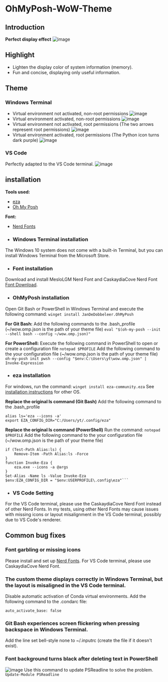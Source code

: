 # OhMyPosh-WoW-Theme
## Introduction
**Perfect display effect**
![image](https://github.com/user-attachments/assets/e96f04ad-9520-4523-a713-fba60b34bc8c)

## Highlight
- Lighten the display color of system information (memory).
- Fun and concise, displaying only useful information.

## Theme
### Windows Terminal
- Virtual environment not activated, non-root permissions
![image](https://github.com/user-attachments/assets/608cabdc-96ab-423d-8696-16e1965134f2)
- Virtual environment activated, non-root permissions
![image](https://github.com/user-attachments/assets/419b89b4-87ad-4f0c-b161-3de67e81c4dd)
- Virtual environment not activated, root permissions (The two arrows represent root permissions)
![image](https://github.com/user-attachments/assets/afab38e0-4bc2-44d2-913c-e2330f802039)
- Virtual environment activated, root permissions (The Python icon turns dark purple)
![image](https://github.com/user-attachments/assets/14690c75-6d6b-4dc3-8c22-15b721e3a96e)

### VS Code
Perfectly adapted to the VS Code terminal.
![image](https://github.com/user-attachments/assets/7d3b1dea-8693-4b57-9693-e7eb791ba683)

## installation
**Tools used:**
- [eza](https://github.com/eza-community/eza?tab=readme-ov-file)
- [Oh My Posh](https://github.com/JanDeDobbeleer/oh-my-posh)

**Font:**
- [Nerd Fonts](https://www.nerdfonts.com/)

- ### Windows Terminal installation
The Windows 10 system does not come with a built-in Terminal, but you can install Windows Terminal from the Microsoft Store.

- ### Font installation
Download and install MesloLGM Nerd Font and CaskaydiaCove Nerd Font [Font Download](https://www.nerdfonts.com/).

- ### OhMyPosh installation
Open Git Bash or PowerShell in Windows Terminal and execute the following command:
```winget install JanDeDobbeleer.OhMyPosh```

**For Git Bash:**
Add the following commands to the .bash_profile (~/wow.omp.json is the path of your theme file)
```eval "$(oh-my-posh --init --shell bash --config ~/wow.omp.json)" ```

**For PowerShell:**
Execute the following command in PowerShell to open or create a configuration file
```notepad $PROFILE```
Add the following command to the your configuration file (~/wow.omp.json is the path of your theme file)
```oh-my-posh init pwsh --config "$env:C:\Users\yt\wow.omp.json" | Invoke-Expression```

- ### eza installation
For windows, run the command:
```winget install eza-community.eza```
See [installation instructions](https://github.com/eza-community/eza?tab=readme-ov-file) for other OS.

**Replace the original ls command (Git Bash)**
Add the following command to the .bash_profile
```
alias ls='eza --icons -a'
export EZA_CONFIG_DIR="C:/Users/yt/.config/eza"
```
**Replace the original ls command (PowerShell)**
Run the command:
```notepad $PROFILE```
Add the following command to the your configuration file (~/wow.omp.json is the path of your theme file)
```
if (Test-Path Alias:ls) {
    Remove-Item -Path Alias:ls -Force
}
function Invoke-Eza {
    eza.exe --icons -a @args
}
Set-Alias -Name ls -Value Invoke-Eza
$env:EZA_CONFIG_DIR = "$env:USERPROFILE\.config\eza"```
```
- ### VS Code Setting
For the VS Code terminal, please use the CaskaydiaCove Nerd Font instead of other Nerd Fonts. In my tests, using other Nerd Fonts may cause issues with missing icons or layout misalignment in the VS Code terminal, possibly due to VS Code's renderer.

## Common bug fixes
### Font garbling or missing icons
Please install and set up [Nerd Fonts](https://www.nerdfonts.com/). For VS Code terminal, please use CaskaydiaCove Nerd Font.

### The custom theme displays correctly in Windows Terminal, but the layout is misaligned in the VS Code terminal.
Disable automatic activation of Conda virtual environments.
Add the following command to the .condarc file:
```
auto_activate_base: false
```

### Git Bash experiences screen flickering when pressing backspace in Windows Terminal.
Add the line set bell-style none to ~/.inputrc (create the file if it doesn't exist).

### Font background turns black after deleting text in PowerShell
![image](https://github.com/user-attachments/assets/f14232cc-47a3-452d-b144-6364d8978869)
Use this command to update PSReadline to solve the problem.
```Update-Module PSReadline```

